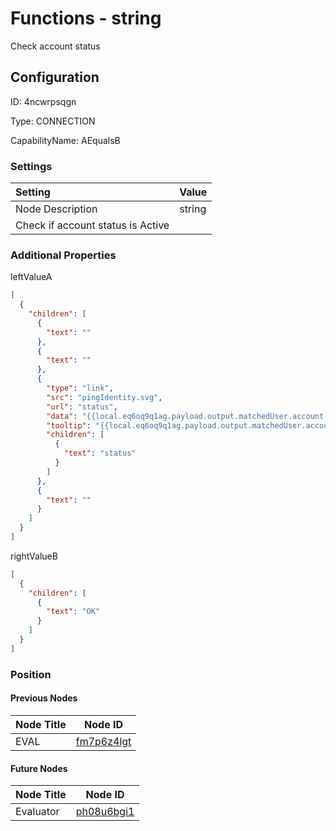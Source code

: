 # Functions - string 
Check account status
## Configuration
ID:  4ncwrpsqgn

Type: CONNECTION 

CapabilityName: AEqualsB

### Settings
| Setting | Value  |
| :------------------------ | ---------------------------------------- |
| Node Description | string 
Check if account status is Active | 





### Additional Properties
leftValueA
```json 
[
  {
    "children": [
      {
        "text": ""
      },
      {
        "text": ""
      },
      {
        "type": "link",
        "src": "pingIdentity.svg",
        "url": "status",
        "data": "{{local.eq6oq9q1ag.payload.output.matchedUser.account.status}}",
        "tooltip": "{{local.eq6oq9q1ag.payload.output.matchedUser.account.status}}",
        "children": [
          {
            "text": "status"
          }
        ]
      },
      {
        "text": ""
      }
    ]
  }
]
```


rightValueB
```json 
[
  {
    "children": [
      {
        "text": "OK"
      }
    ]
  }
]
```





### Position

#### Previous Nodes
| Node Title | Node ID |
| :------------- | ------------ |
| EVAL | [fm7p6z4lgt](./fm7p6z4lgt.md) | 
 
 #### Future Nodes
| Node Title | Node ID |
| :------------- | ------------ |
| Evaluator |[ph08u6bgi1](./ph08u6bgi1.md) | 